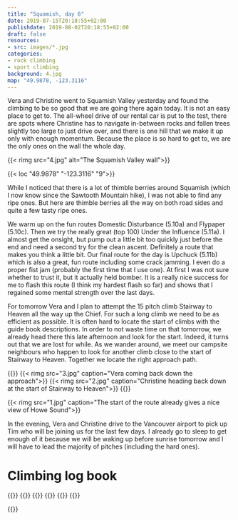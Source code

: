 ```yaml
---
title: "Squamish, day 6"
date: 2019-07-15T20:18:55+02:00
publishdate: 2019-08-02T20:18:55+02:00
draft: false
resources:
- src: images/*.jpg
categories:
- rock climbing
- sport climbing
background: 4.jpg
map: "49.9878, -123.3116"
---
```


Vera and Christine went to Squamish Valley yesterday and found the climbing to
be so good that we are going there again today. It is not an easy place to get
to. The all-wheel drive of our rental car is put to the test, there are spots
where Christine has to navigate in-between rocks and fallen trees slightly too
large to just drive over, and there is one hill that we make it up only with
enough momentum. Because the place is so hard to get to, we are the only ones
on the wall the whole day.

{{< rimg src="4.jpg" alt="The Squamish Valley wall">}}

{{< loc "49.9878" "-123.3116" "9">}}

While I noticed that there is a lot of thimble berries around Squamish (which
I now know since the Sawtooth Mountain hike), I was not able to find any ripe
ones. But here are thimble berries all the way on both road sides and quite
a few tasty ripe ones.

We warm up on the fun routes Domestic Disturbance (5.10a) and Flypaper (5.10c).
Then we try the really great (top 100) Under the Influence (5.11a). I almost
get the onsight, but pump out a little bit too quickly just before the end and
need a second try for the clean ascent. Definitely a route that makes you
think a little bit. Our final route for the day is Upchuck (5.11b) which is
also a great, fun route including some crack jamming. I even do a proper
fist jam (probably the first time that I use one). At first I was not sure
whether to trust it, but it actually held bomber. It is a really nice success
for me to flash this route (I think my hardest flash so far) and shows that
I regained some mental strength over the last days.

For tomorrow Vera and I plan to attempt the 15 pitch climb Stairway to Heaven
all the way up the Chief. For such a long climb we need to be as efficient as
possible. It is often hard to locate the start of climbs with the guide book
descriptions. In order to not waste time on that tomorrow, we already head there
this late afternoon and look for the start. Indeed, it turns out that we are
lost for while. As we wander around, we meet our campsite neighbours who happen
to look for another climb close to the start of Stairway to Heaven. Together we
locate the right approach path.

{{<gallery>}}
{{< rimg src="3.jpg" caption="Vera coming back down the approach">}}
{{< rimg src="2.jpg" caption="Christine heading back down at the start of Stairway to Heaven">}}
{{</gallery>}}

{{< rimg src="1.jpg" caption="The start of the route already gives a nice view of Howe Sound">}}

In the evening, Vera and Christine drive to the Vancouver airport to pick up Tim
who will be joining us for the last few days. I already go to sleep to get
enough of it because we will be waking up before sunrise tomorrow and I will
have to lead the majority of pitches (including the hard ones).


# Climbing log book

{{<climbs>}}
{{<climb name="Domestic Disturbance" style="onsight" grade="5.10a">}}
{{<climb name="Flypaper" style="onsight" grade="5.10c">}}
{{<climb name="Under the Influence" style="redpoint" grade="5.11a">}}
{{<climb name="Upchuck" style="flash" grade="5.11b">}}
{{</climbs>}}

{{<nextday>}}
